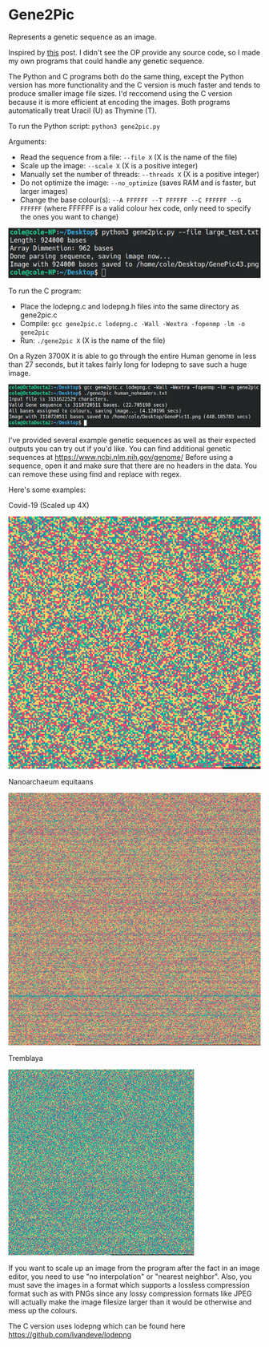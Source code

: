 # Gene2Pic
Represents a genetic sequence as an image.

Inspired by [this](https://www.reddit.com/r/dataisbeautiful/comments/mg1cxr/oc_entire_genome_of_covid_virus_sarscov2/) post. I didn't see the OP provide any source code, so I made my own programs that could handle any genetic sequence.

The Python and C programs both do the same thing, except the Python version has more functionality and the C version is much faster and tends to produce smaller image file sizes. I'd reccomend using the C version because it is more efficient at encoding the images. Both programs automatically treat Uracil (U) as Thymine (T).

To run the Python script: `python3 gene2pic.py`

Arguments:
- Read the sequence from a file: `--file X` (X is the name of the file)
- Scale up the image: `--scale X` (X is a positive integer)
- Manually set the number of threads: `--threads X` (X is a positive integer)
- Do not optimize the image: `--no_optimize` (saves RAM and is faster, but larger images)
- Change the base colour(s): `--A FFFFFF --T FFFFFF --C FFFFFF --G FFFFFF` (where FFFFFF is a valid colour hex code, only need to specify the ones you want to change)

![Image](https://github.com/cole8888/Gene2Pic/blob/main/Python_Example.png)

To run the C program:
- Place the lodepng.c and lodepng.h files into the same directory as gene2pic.c
- Compile: `gcc gene2pic.c lodepng.c -Wall -Wextra -fopenmp -lm -o gene2pic`
- Run: `./gene2pic X` (X is the name of the file)

On a Ryzen 3700X it is able to go through the entire Human genome in less than 27 seconds, but it takes fairly long for lodepng to save such a huge image.

![Image](https://github.com/cole8888/Gene2Pic/blob/main/C_Example.png)

I've provided several example genetic sequences as well as their expected outputs you can try out if you'd like. You can find additional genetic sequences at https://www.ncbi.nlm.nih.gov/genome/
Before using a sequence, open it and make sure that there are no headers in the data. You can remove these using find and replace with regex.

Here's some examples:

Covid-19 (Scaled up 4X)

![Image](https://github.com/cole8888/Gene2Pic/blob/main/Example%20Images/Covid-19_scale4X.png)

Nanoarchaeum equitaans

![Image](https://github.com/cole8888/Gene2Pic/blob/main/Example%20Images/Nanoarchaeum%20equitaans.png)

Tremblaya

![Image](https://github.com/cole8888/Gene2Pic/blob/main/Example%20Images/Tremblaya.png)

If you want to scale up an image from the program after the fact in an image editor, you need to use "no interpolation" or "nearest neighbor". Also, you must save the images in a format which supports a lossless compression format such as with PNGs since any lossy compression formats like JPEG will actually make the image filesize larger than it would be otherwise and mess up the colours.

The C version uses lodepng which can be found here https://github.com/lvandeve/lodepng
